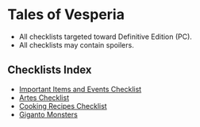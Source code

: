 # Tales of Vesperia

- All checklists targeted toward Definitive Edition (PC).
- All checklists may contain spoilers.

## Checklists Index

- [Important Items and Events Checklist](important_items_and_events.md)
- [Artes Checklist](artes.md)
- [Cooking Recipes Checklist](cooking_recipes.md)
- [Giganto Monsters](giganto_monsters.md)
